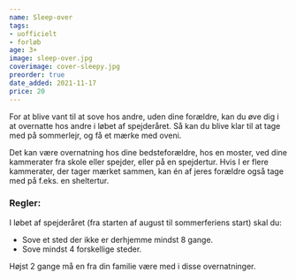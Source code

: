 ```yaml
---
name: Sleep-over
tags:
- uofficielt
- forløb
age: 3+
image: sleep-over.jpg
coverimage: cover-sleepy.jpg
preorder: true
date_added: 2021-11-17
price: 20
---
```

For at blive vant til at sove hos andre, uden dine forældre, kan du øve dig i at overnatte hos andre i løbet af spejderåret. Så kan du blive klar til at tage med på sommerlejr, og få et mærke med oveni.

Det kan være overnatning hos dine bedsteforældre, hos en moster, ved dine kammerater fra skole eller spejder, eller på en spejdertur. Hvis I er flere kammerater, der tager mærket sammen, kan én af jeres forældre også tage med på f.eks. en sheltertur. 

### Regler:

I løbet af spejderåret (fra starten af august til sommerferiens start) skal du:
- Sove et sted der ikke er derhjemme mindst 8 gange.
- Sove mindst 4 forskellige steder.

Højst 2 gange må en fra din familie være med i disse overnatninger.
